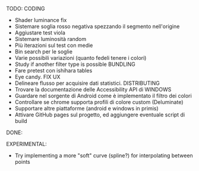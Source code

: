 TODO:
  CODING
  - Shader luminance fix
  - Sistemare soglia rosso negativa spezzando il segmento nell'origine
  - Aggiustare test viola
  - Sistemare luminosità random
  - Più iterazioni sul test con medie
  - Bin search per le soglie
  - Varie possibili variazioni (quanto fedeli tenere i colori)
  - Study if another filter type is possible
  BUNDLING
  - Fare pretest con ishihara tables
  - Eye candy. FIX UX
  - Delineare flusso per acquisire dati statistici.
  DISTRIBUTING
  - Trovare la documentazione delle Accessibility API di WINDOWS
  - Guardare nel sorgente di Android come è implementato il filtro dei colori
  - Controllare se chrome supporta profili di colore custom (Deluminate)
  - Supportare altre piattaforme (android e windows in primis)
  - Attivare GitHub pages sul progetto, ed aggiungere eventuale script di build


DONE:

EXPERIMENTAL:
  - Try implementing a more "soft" curve (spline?) for interpolating between points
